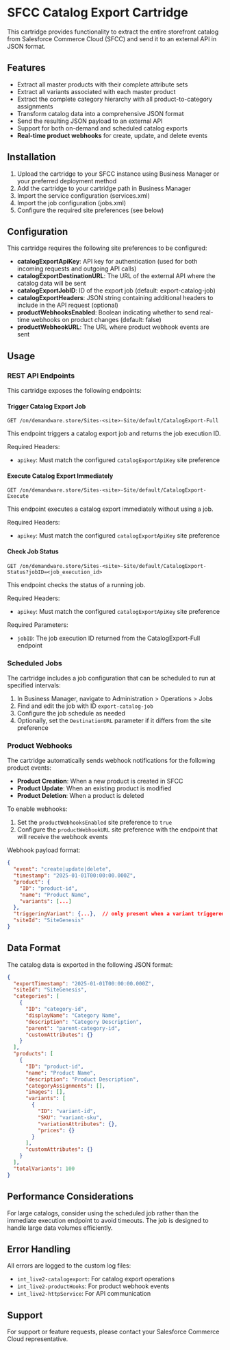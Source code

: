 # SFCC Catalog Export Cartridge

This cartridge provides functionality to extract the entire storefront catalog from Salesforce Commerce Cloud (SFCC) and send it to an external API in JSON format.

## Features

- Extract all master products with their complete attribute sets
- Extract all variants associated with each master product
- Extract the complete category hierarchy with all product-to-category assignments
- Transform catalog data into a comprehensive JSON format
- Send the resulting JSON payload to an external API
- Support for both on-demand and scheduled catalog exports
- **Real-time product webhooks** for create, update, and delete events

## Installation

1. Upload the cartridge to your SFCC instance using Business Manager or your preferred deployment method
2. Add the cartridge to your cartridge path in Business Manager
3. Import the service configuration (services.xml)
4. Import the job configuration (jobs.xml)
5. Configure the required site preferences (see below)

## Configuration

This cartridge requires the following site preferences to be configured:

- **catalogExportApiKey**: API key for authentication (used for both incoming requests and outgoing API calls)
- **catalogExportDestinationURL**: The URL of the external API where the catalog data will be sent
- **catalogExportJobID**: ID of the export job (default: export-catalog-job)
- **catalogExportHeaders**: JSON string containing additional headers to include in the API request (optional)
- **productWebhooksEnabled**: Boolean indicating whether to send real-time webhooks on product changes (default: false)
- **productWebhookURL**: The URL where product webhook events are sent

## Usage

### REST API Endpoints

This cartridge exposes the following endpoints:

#### Trigger Catalog Export Job

```
GET /on/demandware.store/Sites-<site>-Site/default/CatalogExport-Full
```

This endpoint triggers a catalog export job and returns the job execution ID.

Required Headers:
- `apikey`: Must match the configured `catalogExportApiKey` site preference

#### Execute Catalog Export Immediately

```
GET /on/demandware.store/Sites-<site>-Site/default/CatalogExport-Execute
```

This endpoint executes a catalog export immediately without using a job.

Required Headers:
- `apikey`: Must match the configured `catalogExportApiKey` site preference

#### Check Job Status

```
GET /on/demandware.store/Sites-<site>-Site/default/CatalogExport-Status?jobID=<job_execution_id>
```

This endpoint checks the status of a running job.

Required Headers:
- `apikey`: Must match the configured `catalogExportApiKey` site preference

Required Parameters:
- `jobID`: The job execution ID returned from the CatalogExport-Full endpoint

### Scheduled Jobs

The cartridge includes a job configuration that can be scheduled to run at specified intervals:

1. In Business Manager, navigate to Administration > Operations > Jobs
2. Find and edit the job with ID `export-catalog-job`
3. Configure the job schedule as needed
4. Optionally, set the `DestinationURL` parameter if it differs from the site preference

### Product Webhooks

The cartridge automatically sends webhook notifications for the following product events:

- **Product Creation**: When a new product is created in SFCC
- **Product Update**: When an existing product is modified
- **Product Deletion**: When a product is deleted

To enable webhooks:

1. Set the `productWebhooksEnabled` site preference to `true`
2. Configure the `productWebhookURL` site preference with the endpoint that will receive the webhook events

Webhook payload format:

```json
{
  "event": "create|update|delete", 
  "timestamp": "2025-01-01T00:00:00.000Z",
  "product": {
    "ID": "product-id",
    "name": "Product Name",
    "variants": [...]
  },
  "triggeringVariant": {...},  // only present when a variant triggered the event
  "siteId": "SiteGenesis"
}
```

## Data Format

The catalog data is exported in the following JSON format:

```json
{
  "exportTimestamp": "2025-01-01T00:00:00.000Z",
  "siteId": "SiteGenesis",
  "categories": [
    {
      "ID": "category-id",
      "displayName": "Category Name",
      "description": "Category Description",
      "parent": "parent-category-id",
      "customAttributes": {}
    }
  ],
  "products": [
    {
      "ID": "product-id",
      "name": "Product Name",
      "description": "Product Description",
      "categoryAssignments": [],
      "images": [],
      "variants": [
        {
          "ID": "variant-id",
          "SKU": "variant-sku",
          "variationAttributes": {},
          "prices": {}
        }
      ],
      "customAttributes": {}
    }
  ],
  "totalVariants": 100
}
```

## Performance Considerations

For large catalogs, consider using the scheduled job rather than the immediate execution endpoint to avoid timeouts. The job is designed to handle large data volumes efficiently.

## Error Handling

All errors are logged to the custom log files:
- `int_live2-catalogexport`: For catalog export operations
- `int_live2-productHooks`: For product webhook events
- `int_live2-httpService`: For API communication

## Support

For support or feature requests, please contact your Salesforce Commerce Cloud representative. 